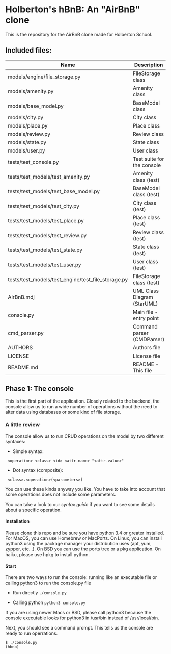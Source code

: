 # Holberton's hBnB: An "AirBnB" clone
This is the repository for the AirBnB clone made for Holberton School.

## Included files:
|Name | Description |
|-----|-------------|
| models/engine/file_storage.py | FileStorage class | 
| models/amenity.py | Amenity class |  
| models/base_model.py | BaseModel class|  
| models/city.py | City class |   
| models/place.py | Place class |   
| models/review.py | Review class |   
| models/state.py | State class |   
| models/user.py | User class |   
| tests/test_console.py | Test suite for the console |   
| tests/test_models/test_amenity.py | Amenity class (test) |   
| tests/test_models/test_base_model.py | BaseModel class (test) |   
| tests/test_models/test_city.py | City class (test) |    
| tests/test_models/test_place.py | Place class (test) |   
| tests/test_models/test_review.py | Review class (test) |   
| tests/test_models/test_state.py | State class (test) |   
| tests/test_models/test_user.py | User class (test) |   
| tests/test_models/test_engine/test_file_storage.py | FileStorage class (test) |   
| AirBnB.mdj | UML Class Diagram (StarUML) | 
| console.py | Main file - entry point |
| cmd_parser.py | Command parser (CMDParser) |
| AUTHORS | Authors file | 
| LICENSE | License file | 
| README.md | README - This file | 

## Phase 1: The console
This is the first part of the application. Closely related to the backend, the console allow us to run
a wide number of operations without the need to alter data using databases or some kind of file storage.

### A little review
The console allow us to run CRUD operations on the model by two different syntaxes:
+ Simple syntax:

``` <operation> <class> <id> <attr-name> "<attr-value>"```

+ Dot syntax (composite): 

``` <class>.<operation>(<parameters>)```

You can use these kinds anyway you like. You have to take into account that some operations
does not include some parameters.

You can take a look to our _syntax guide_ if you want
to see some details about a specific operation.

#### Installation
Please clone this repo and be sure you have python 3.4 or greater installed.
For MacOS, you can use Homebrew or MacPorts. On Linux, you can install python3 using 
the package manager your distribution uses (apt, yum, zypper, etc...). On BSD you can use
the ports tree or a pkg application. On haiku, please use hpkg to install python.

#### Start
There are two ways to run the console: running like an executable file or calling python3 to
run the console.py file

+ Run directly
```./console.py```

+ Calling python
```python3 console.py```

If you are using newer Macs or BSD, please call python3 because the console executable 
looks for python3 in /usr/bin instead of /usr/local/bin.

Next, you should see a command prompt. This tells us the console are ready to run operrations.

```
$ ./console.py 
(hbnb)  
```

